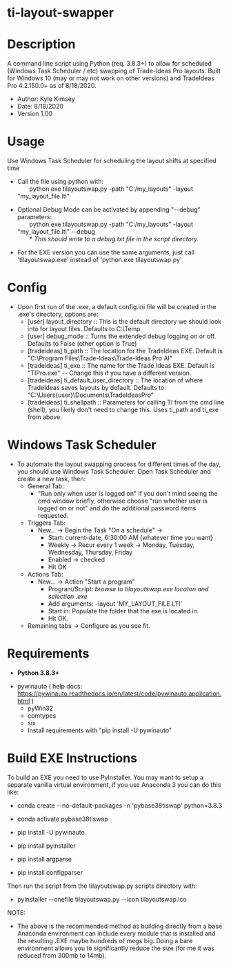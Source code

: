 # ti-layout-swapper


# Description
A command line script using Python (req. 3.8.3+) to allow for scheduled (Windows Task Scheduler / etc) swapping of Trade-Ideas Pro layouts. Built for Windows 10 (may or may not work on other versions) and TradeIdeas Pro 4.2.150.0+ as of 8/18/2020.

- Author: Kyle Kimsey
- Date: 8/18/2020
- Version 1.00

# Usage
Use Windows Task Scheduler for scheduling the layout shifts at specified time
* Call the file using python with:  
&nbsp;&nbsp;&nbsp;&nbsp;&nbsp;&nbsp; python.exe tilayoutswap.py -path "C:/my_layouts" -layout "my_layout_file.lti"
            
* Optional Debug Mode can be activated by appending "--debug" parameters:  
&nbsp;&nbsp;&nbsp;&nbsp;&nbsp;&nbsp; python.exe tilayoutswap.py -path "C:/my_layouts" -layout "my_layout_file.lti" --debug  
&nbsp;&nbsp;&nbsp;&nbsp;&nbsp;&nbsp; * *This should write to a debug.txt file in the script directory.*

* For the EXE version you can use the same arguments, just call 'tilayoutswap.exe' instead of 'python.exe tilayoutswap.py'
      
# Config
- Upon first run of the .exe, a default config.ini file will be created in the .exe's directory, options are:
    - [user] layout_directory :: This is the default directory we should look into for layout files. Defaults to C:\Temp
    - [user] debug_mode :: Turns the extended debug logging on or off. Defaults to False (other option is True)
    - [tradeideas] ti_path :: The location for the TradeIdeas EXE. Default is "C:\Program Files\Trade-Ideas\Trade-Ideas Pro AI\"
    - [tradeideas] ti_exe :: The name for the Trade Ideas EXE. Default is "TIPro.exe" -- Change this if you have a different version.
    - [tradeideas] ti_default_user_directory :: The location of where TradeIdeas saves layouts by default. Defaults to: "C:\Users\{user}\Documents\TradeIdeasPro"
    - [tradeideas] ti_shellpath :: Parameters for calling TI from the cmd line (shell), you likely don't need to change this. Uses ti_path and ti_exe from above.

# Windows Task Scheduler
- To automate the layout swapping process for different times of the day, you should use Windows Task Scheduler. Open Task Scheduler and create a new task, then:
    - General Tab:
        - "Run only when user is logged on" if you don't mind seeing the cmd window briefly, otherwise choose "run whether user is logged on or not" and do the additional password items requested.
    - Triggers Tab:
        - New... → Begin the Task "On a schedule" → 
            - Start: current-date, 6:30:00 AM {whatever time you want}
            - Weekly → Recur every 1 week → Monday, Tuesday, Wednesday, Thursday, Friday
            - Enabled → checked
            - Hit OK
    - Actions Tab:
        - New... → Action "Start a program"
            - Program/Script: *browse to tilayoutswap.exe locaton and selection .exe*
            - Add arguments: -layout 'MY_LAYOUT_FILE.LTI'
            - Start in: Populate the folder that the exe is located in. 
            - Hit OK.
    - Remaining tabs → Configure as you see fit.       

      
# Requirements
* **Python 3.8.3+**
- pywinauto   ( help docs: https://pywinauto.readthedocs.io/en/latest/code/pywinauto.application.html )
    - pyWin32
    - comtypes
    - six     
    - Install requirements with "pip install -U pywinauto"
    
    
# Build EXE Instructions
To build an EXE you need to use PyInstaller. You may want to setup a separate vanilla virtual environment, if you use Anaconda 3 you can do this like:

* conda create --no-default-packages -n 'pybase38tiswap' python=3.8.3
* conda activate pybase38tiswap

* pip install -U pywinauto
* pip install pyinstaller
* pip install argparse
* pip install configparser

Then run the script from the tilayoutswap.py scripts directory with:

* pyinstaller --onefile tilayoutswap.py --icon tilayoutswap.ico

NOTE:
- The above is the recommended method as building directly from a base Anaconda environment can include every module that is installed and the resulting .EXE maybe hundreds of megs big. Doing a bare environment allows you to significantly reduce the size (for me it was reduced from 300mb to 14mb).
